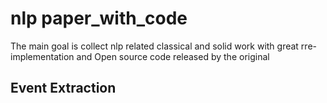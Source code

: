 # nlp paper_with_code
The main goal is collect nlp related classical and solid work with great rre-implementation and Open source code released by the original

## Event Extraction
